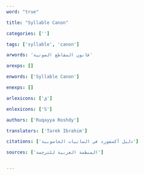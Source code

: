 ```yaml
---
word: "true"

title: "Syllable Canon"

categories: ['']

tags: ['syllable', 'canon']

arwords: 'قانون المقاطع الصوتية'

arexps: []

enwords: ['Syllable Canon']

enexps: []

arlexicons: ['ق']

enlexicons: ['S']

authors: ['Ruqayya Roshdy']

translators: ['Tarek Ibrahim']

citations: ['دليل أكسفورد في السانيات الحاسوبية']

sources: ['المنظمة العربية للترجمة']


---
```

